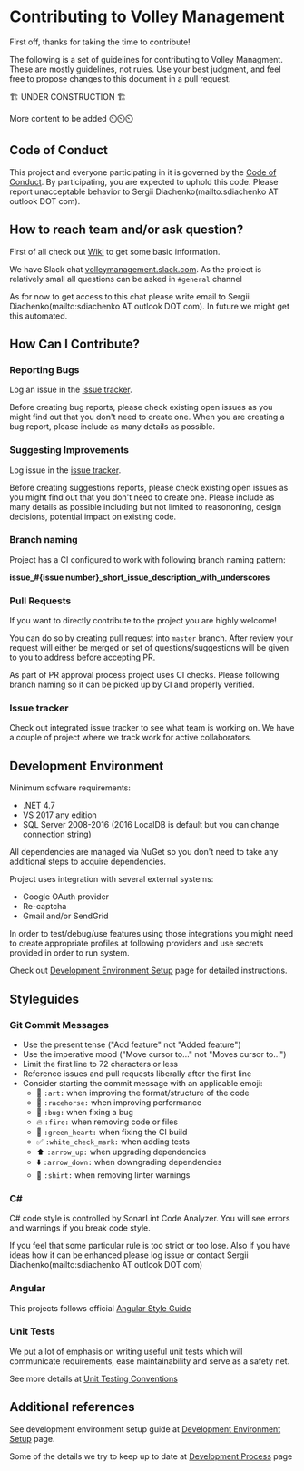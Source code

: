 # Contributing to Volley Management

First off, thanks for taking the time to contribute!

The following is a set of guidelines for contributing to Volley Managment. These are mostly guidelines, not rules. Use your best judgment, and feel free to propose changes to this document in a pull request.

🏗 UNDER CONSTRUCTION 🏗

More content to be added :timer_clock::timer_clock::timer_clock:

## Code of Conduct

This project and everyone participating in it is governed by the [Code of Conduct](/CODE_OF_CONDUCT.md). By participating, you are expected to uphold this code. Please report unacceptable behavior to Sergii Diachenko(mailto:sdiachenko AT outlook DOT com).

## How to reach team and/or ask question?

First of all check out [Wiki](https://github.com/VolleyManagement/volley-management/wiki) to get some basic information.

We have Slack chat [volleymanagement.slack.com](https://volleymanagement.slack.com/). As the project is relatively small all questions can be asked in `#general` channel

As for now to get access to this chat please write email to Sergii Diachenko(mailto:sdiachenko AT outlook DOT com). In future we might get this automated.

## How Can I Contribute?

### Reporting Bugs

Log an issue in the [issue tracker](https://github.com/VolleyManagement/volley-management/issues).

Before creating bug reports, please check existing open issues as you might find out that you don't need to create one. When you are creating a bug report, please include as many details as possible.

### Suggesting Improvements

Log issue in the [issue tracker](https://github.com/VolleyManagement/volley-management/issues).

Before creating suggestions reports, please check existing open issues as you might find out that you don't need to create one. Please include as many details as possible including but not limited to reasononing, design decisions, potential impact on existing code.

### Branch naming

Project has a CI configured to work with following branch naming pattern:

**issue_#{issue number}_short_issue_description_with_underscores**

### Pull Requests

If you want to directly contribute to the project you are highly welcome!

You can do so by creating pull request into `master` branch. After review your request will either be merged or set of questions/suggestions will be given to you to address before accepting PR.

As part of PR approval process project uses CI checks. Please following branch naming so it can be picked up by CI and properly verified.

### Issue tracker

Check out integrated issue tracker to see what team is working on. We have a couple of project where we track work for active collaborators.

## Development Environment

Minimum sofware requirements:

* .NET 4.7
* VS 2017 any edition
* SQL Server 2008-2016 (2016 LocalDB is default but you can change connection string)

All dependencies are managed via NuGet so you don't need to take any additional steps to acquire dependencies.

Project uses integration with several external systems:

* Google OAuth provider
* Re-captcha
* Gmail and/or SendGrid

In order to test/debug/use features using those integrations you might need to create appropriate profiles at following providers and use secrets provided in order to run system.

Check out [Development Environment Setup](../../wiki/Dev-Env-Guide) page for detailed instructions.

## Styleguides

### Git Commit Messages

* Use the present tense ("Add feature" not "Added feature")
* Use the imperative mood ("Move cursor to..." not "Moves cursor to...")
* Limit the first line to 72 characters or less
* Reference issues and pull requests liberally after the first line
* Consider starting the commit message with an applicable emoji:
  * :art: `:art:` when improving the format/structure of the code
  * :racehorse: `:racehorse:` when improving performance
  * :bug: `:bug:` when fixing a bug
  * :fire: `:fire:` when removing code or files
  * :green_heart: `:green_heart:` when fixing the CI build
  * :white_check_mark: `:white_check_mark:` when adding tests
  * :arrow_up: `:arrow_up:` when upgrading dependencies
  * :arrow_down: `:arrow_down:` when downgrading dependencies
  * :shirt: `:shirt:` when removing linter warnings

### C#

C# code style is controlled by SonarLint Code Analyzer. You will see errors and warnings if you break code style.

If you feel that some particular rule is too strict or too lose. Also if you have ideas how it can be enhanced please log issue or contact Sergii Diachenko(mailto:sdiachenko AT outlook DOT com)

### Angular

This projects follows official [Angular Style Guide](https://angular.io/guide/styleguide)

### Unit Tests

We put a lot of emphasis on writing useful unit tests which will communicate requirements, ease maintainability and serve as a safety net.

See more details at [Unit Testing Conventions](../../wiki/Unit-Testing-Conventions)

## Additional references

See development environment setup guide at [Development Environment Setup](../../wiki/Dev-Env-Guide) page.

Some of the details we try to keep up to date at [Development Process](../../wiki/Development-Process) page